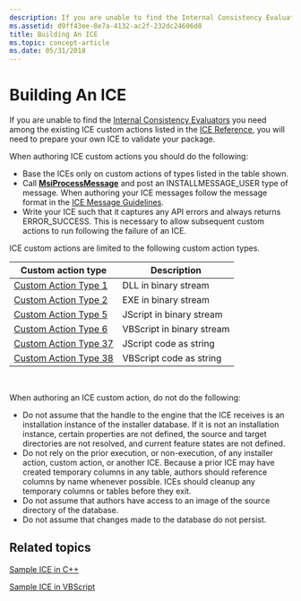 ```yaml
---
description: If you are unable to find the Internal Consistency Evaluators you need among the existing ICE custom actions listed in the ICE Reference, you will need to prepare your own ICE to validate your package.
ms.assetid: d9ff43ee-8e7a-4132-ac2f-232dc24606d8
title: Building An ICE
ms.topic: concept-article
ms.date: 05/31/2018
---
```


# Building An ICE

If you are unable to find the [Internal Consistency Evaluators](internal-consistency-evaluators-ices.md) you need among the existing ICE custom actions listed in the [ICE Reference](ice-reference.md), you will need to prepare your own ICE to validate your package.

When authoring ICE custom actions you should do the following:

-   Base the ICEs only on custom actions of types listed in the table shown.
-   Call [**MsiProcessMessage**](/windows/desktop/api/Msiquery/nf-msiquery-msiprocessmessage) and post an INSTALLMESSAGE\_USER type of message. When authoring your ICE messages follow the message format in the [ICE Message Guidelines](ice-message-guidelines.md).
-   Write your ICE such that it captures any API errors and always returns ERROR\_SUCCESS. This is necessary to allow subsequent custom actions to run following the failure of an ICE.

ICE custom actions are limited to the following custom action types.



| Custom action type                                 | Description               |
|----------------------------------------------------|---------------------------|
| [Custom Action Type 1](custom-action-type-1.md)   | DLL in binary stream      |
| [Custom Action Type 2](custom-action-type-2.md)   | EXE in binary stream      |
| [Custom Action Type 5](custom-action-type-5.md)   | JScript in binary stream  |
| [Custom Action Type 6](custom-action-type-6.md)   | VBScript in binary stream |
| [Custom Action Type 37](custom-action-type-37.md) | JScript code as string    |
| [Custom Action Type 38](custom-action-type-38.md) | VBScript code as string   |



 

When authoring an ICE custom action, do not do the following:

-   Do not assume that the handle to the engine that the ICE receives is an installation instance of the installer database. If it is not an installation instance, certain properties are not defined, the source and target directories are not resolved, and current feature states are not defined.
-   Do not rely on the prior execution, or non-execution, of any installer action, custom action, or another ICE. Because a prior ICE may have created temporary columns in any table, authors should reference columns by name whenever possible. ICEs should cleanup any temporary columns or tables before they exit.
-   Do not assume that authors have access to an image of the source directory of the database.
-   Do not assume that changes made to the database do not persist.

## Related topics

<dl> <dt>

[Sample ICE in C++](sample-ice-in-c-.md)
</dt> <dt>

[Sample ICE in VBScript](sample-ice-in-vbscript.md)
</dt> </dl>

 

 



